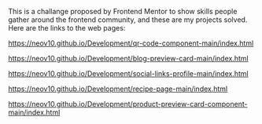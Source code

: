 This is a challange proposed by Frontend Mentor to show skills people gather around the frontend community, and these are my projects solved.
Here are the links to the web pages: 

https://neov10.github.io/Development/qr-code-component-main/index.html

https://neov10.github.io/Development/blog-preview-card-main/index.html

https://neov10.github.io/Development/social-links-profile-main/index.html

https://neov10.github.io/Development/recipe-page-main/index.html

https://neov10.github.io/Development/product-preview-card-component-main/index.html

